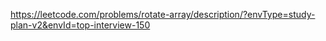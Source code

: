 https://leetcode.com/problems/rotate-array/description/?envType=study-plan-v2&envId=top-interview-150